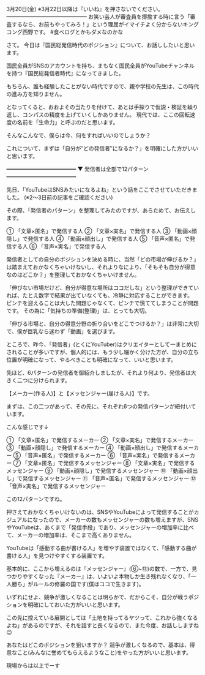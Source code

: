 3月20日(金) ※3月22日以降は『いいね』を押さないでください。
━━━━━━━━━━━━━━━
お笑い芸人が審査員を揶揄する時に言う「審査するなら、お前もやってみろ！」という理屈がイマイチよく分からないキングコング西野です。
#食べログとかもダメなのかな

さて。
今日は『国民総発信時代のポジション』について、お話ししたいと思います。

国民全員がSNSのアカウントを持ち、まもなく国民全員がYouTubeチャンネルを持つ『国民総発信者時代』になってきました。

もちろん、誰も経験したことがない時代ですので、親や学校の先生は、この時代の進み方を知りません。

となってくると、おおよその当たりを付けて、あとは手探りで仮説・検証を繰り返し、コンパスの精度を上げていくしかありません。
現代では、ここの回転速度の名前を「生命力」と呼ぶのだと思います。

そんなこんなで、僕らは今、何をすればいいのでしょうか？

これについて、まずは「自分が″どの発信者″になるか？」を明確にした方がいいと思います。

━━━━━━━━━━━━━
▼ 発信者は全部で12パターン
━━━━━━━━━━━━━

先日、「YouTubeはSNSみたいになるよね」という話をここでさせていただきました。
(※2～3日前の記事をご確認ください)

その際、「発信者のパターン」を整理してみたのですが、あらためて、お伝えします。

① 「文章×匿名」で発信する人
② 「文章×実名」で発信する人
③ 「動画×顔隠し」で発信する人
④ 「動画×顔出し」で発信する人
⑤ 「音声×匿名」で発信する人
⑥ 「音声×実名」で発信する人

発信者としての自分のポジションを決める時に、当然「どの市場が伸びるか？」は踏まえておかなくちゃいけないし、それよりなにより、「そもそも自分が得意なのはどこか？」を整理しておかなくちゃいけません。

「伸びない市場だけど、自分が得意な場所はココだしな」という整理ができていれば、たとえ数字で結果が出ていなくても、冷静に対応することができます。
ピンチを迎えることは大した問題じゃなくて、ピンチで慌ててしまうことが問題です。
その為に「気持ちの準備(整理)」は、とっても大切。

「伸びる市場と、自分の得意分野の折り合いをどこでつけるか？」は非常に大切で、僕が巨乳なら迷わず「動画」を選びます。

ところで、昨今、「発信者」(とくにYouTuber)はクリエイターとして一まとめにされることが多いですが、個人的には、もう少し細かく分けた方が、自分の立ち位置が明確になって、やるべきことも明確になって、いいと思います。

先ほど、6パターンの発信者を御紹介しましたが、それより何より、発信者は大きく二つに分けられます。

【メーカー(作る人)】と【メッセンジャー(届ける人)】です。

まずは、この二つがあって、その先に、それぞれ6つの発信パターンが紐付いています。

こんな感じです↓

① 「文章×匿名」で発信するメーカー
② 「文章×実名」で発信するメーカー
③ 「動画×顔隠し」で発信するメーカー
④ 「動画×顔出し」で発信するメーカー
⑤ 「音声×匿名」で発信するメーカー
⑥ 「音声×実名」で発信するメーカー
⑦ 「文章×匿名」で発信するメッセンジャー
⑧ 「文章×実名」で発信するメッセンジャー
⑨ 「動画×顔隠し」で発信するメッセンジャー
⑩ 「動画×顔出し」で発信するメッセンジャー
⑪ 「音声×匿名」で発信するメッセンジャー
⑫ 「音声×実名」で発信するメッセンジャー

この12パターンですね。

押さえておかなくちゃいけないのは、SNSやYouTubeによって発信することがカジュアルになったので、メーカーの数もメッセンジャーの数も増えますが、SNSやYouTubeは、あくまで「発信手段」であり、メッセンジャーの増加率に比べて、メーカーの増加率は、そこまで高くありません。

YouTubeは「感動する曲が書ける人」を増やす装置ではなくて、「感動する曲が書ける人」を見つけやすくする装置です。

基本的に、ここから増えるのは『メッセンジャー』(⑥~⑫)の数で、一方で、見つかりやすくなった『メーカー』は、いよいよ本物しか生き残れなくなり、「一人勝ち」がルールの修羅の国です(僕はココで生きます)。

いずれにせよ、競争が激しくなることは明らかで、だからこそ、自分が戦うポジションを明確にしておいた方がいいと思います。

この先に控えている展開としては「土地を持ってるヤツって、これから強くなるよね」があるのですが、それを話すと長くなるので、また今度、お話ししますね😉

あなたはどこのポジションを狙いますか？
競争が激しくなるので、基本は、得意なこと(みんなに誉めてもらえるようなこと)をやった方がいいと思います。

現場からは以上でーす
